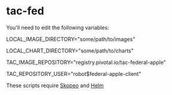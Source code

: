 # tac-fed

You'll need to edit the following variables:

LOCAL_IMAGE_DIRECTORY="some/path/to/images"

LOCAL_CHART_DIRECTORY="some/path/to/charts"

TAC_IMAGE_REPOSITORY="registry.pivotal.io/tac-federal-apple"

TAC_REPOSITORY_USER="robot\$federal-apple-client"

These scripts require [Skopeo](https://github.com/containers/skopeo) and [Helm](https://helm.sh/)
